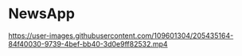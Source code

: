 # NewsApp


https://user-images.githubusercontent.com/109601304/205435164-84f40030-9739-4bef-bb40-3d0e9ff82532.mp4



